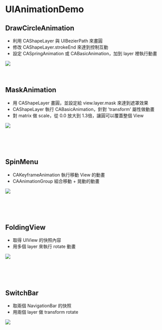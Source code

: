 # UIAnimationDemo

## DrawCircleAnimation

* 利用 CAShapeLayer 與 UIBezierPath 來畫圓
* 修改 CAShapeLayer.strokeEnd 來達到控制互動
* 設定 CASpringAnimation 或 CABasicAnimation，加到 layer 裡執行動畫

![](DrawCircleAnimation.gif)
<br>
<br>
<br>


## MaskAnimation

* 用 CAShapeLayer 畫圓，並設定給 view.layer.mask 來達到遮罩效果
* CAShapeLayer 執行 CABasicAnimation，針對 'transform' 屬性做動畫
* 對 matrix 做 scale，從 0.0 放大到 1.3倍，讓圓可以覆蓋整個 View

![](MaskAnimation.gif)

<br>
<br>
<br>


## SpinMenu

* CAKeyframeAnimation 執行移動 View 的動畫
* CAAnimationGroup 組合移動 + 晃動的動畫


![](SpinMenu.gif)

<br>
<br>
<br>


## FoldingView

* 取得 UIView 的快照內容
* 用多個 layer 來執行 rotate 動畫

![](FoldingView.gif)

<br>
<br>
<br>


## SwitchBar

* 取兩個 NavigationBar 的快照
* 用兩個 layer 做 transform rotate

![](SwitchBar.gif)




